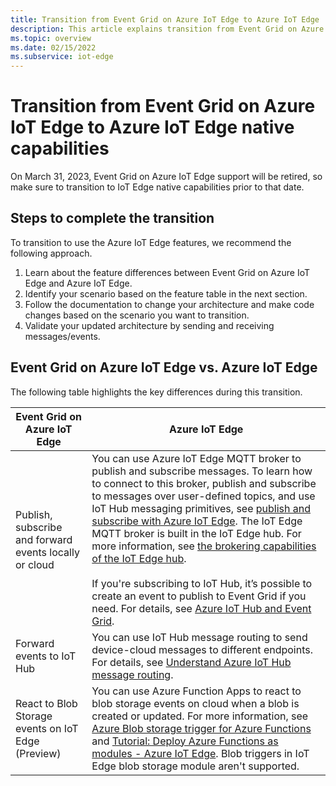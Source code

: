 ```yaml
---
title: Transition from Event Grid on Azure IoT Edge to Azure IoT Edge
description: This article explains transition from Event Grid on Azure IoT Edge to Azure IoT Edge MQTT Broker or IoT Hub message routing.
ms.topic: overview
ms.date: 02/15/2022
ms.subservice: iot-edge
---
```


# Transition from Event Grid on Azure IoT Edge to Azure IoT Edge native capabilities

On March 31, 2023, Event Grid on Azure IoT Edge support will be retired, so make sure to transition to IoT Edge native capabilities prior to that date.

## Steps to complete the transition

To transition to use the Azure IoT Edge features, we recommend the following approach.

1. Learn about the feature differences between Event Grid on Azure IoT Edge and Azure IoT Edge.
2. Identify your scenario based on the feature table in the next section. 
3. Follow the documentation to change your architecture and make code changes based on the scenario you want to transition.
4. Validate your updated architecture by sending and receiving messages/events.

## Event Grid on Azure IoT Edge vs. Azure IoT Edge

The following table highlights the key differences during this transition.

| Event Grid on Azure IoT Edge | Azure IoT Edge |
| --- | ----------- |
| Publish, subscribe and forward events locally or cloud | You can use Azure IoT Edge MQTT broker to publish and subscribe messages. To learn how to connect to this broker, publish and subscribe to messages over user-defined topics, and use IoT Hub messaging primitives, see [publish and subscribe with Azure IoT Edge](../../iot-edge/how-to-publish-subscribe.md). The IoT Edge MQTT broker is built in the IoT Edge hub. For more information, see [the brokering capabilities of the IoT Edge hub](../../iot-edge/iot-edge-runtime.md). </br> </br> If you're subscribing to IoT Hub, it’s possible to create an event to publish to Event Grid if you need. For details, see [Azure IoT Hub and Event Grid](../../iot-hub/iot-hub-event-grid.md). |
| Forward events to IoT Hub | You can use IoT Hub message routing to send device-cloud messages to different endpoints. For details, see [Understand Azure IoT Hub message routing](../../iot-hub/iot-hub-devguide-messages-d2c.md). |
| React to Blob Storage events on IoT Edge (Preview) | You can use Azure Function Apps to react to blob storage events on cloud when a blob is created or updated. For more information, see [Azure Blob storage trigger for Azure Functions](../../azure-functions/functions-bindings-storage-blob-trigger.md) and [Tutorial: Deploy Azure Functions as modules - Azure IoT Edge](../../iot-edge/tutorial-deploy-function.md). Blob triggers in IoT Edge blob storage module aren't supported. |